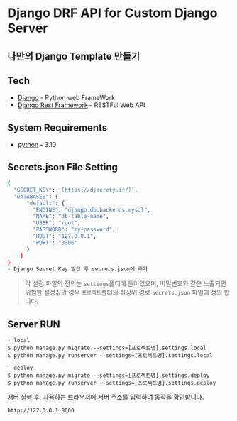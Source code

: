 # Django DRF API for Custom Django Server
나만의 Django Template 만들기 
---
## Tech
* [Django] - Python web FrameWork
* [Django Rest Framework] - RESTFul Web API
## System Requirements
* [python] - 3.10
## Secrets.json File Setting
```sh
{
  "SECRET_KEY": '[https://djecrety.ir/]',
  "DATABASES": {
      "default": {
        "ENGINE": "django.db.backends.mysql",
        "NAME": "db-table-name",
        "USER": "root",
        "PASSWORD": "my-password",
        "HOST": "127.0.0.1",
        "PORT": "3306"
      }
    }
}
- Django Secret Key 발급 후 secrets.json에 추가
```
> 각 설정 파일의 정의는 `settings`폴더에 들어있으며, 비밀번호와 같은 노출되면 위험한 설정값의 경우 `프로젝트`폴더의 최상위 경로 `secrets.json` 파일에 정의 합니다.
## Server RUN
```
- local
$ python manage.py migrate --settings=[프로젝트명].settings.local
$ python manage.py runserver --settings=[프로젝트명].settings.local

- deploy
$ python manage.py migrate --settings=[프로젝트명].settings.deploy
$ python manage.py runserver --settings=[프로젝트명].settings.deploy
```

서버 실행 후, 사용하는 브라우저에 서버 주소를 입력하여 동작을 확인합니다.

```sh
http://127.0.0.1:8000
```

[//]: # (These are reference links used in the body of this note and get stripped out when the markdown processor does its job. There is no need to format nicely because it shouldn't be seen. Thanks SO - http://stackoverflow.com/questions/4823468/store-comments-in-markdown-syntax)

   [fount logo]: <https://fount.co/wp-content/uploads/2017/07/fount-ci@2x.png>
   [python]: <https://www.python.org/>
   [Django]: <https://www.djangoproject.com/>
   [Django Rest Framework]: <http://www.django-rest-framework.org/>
   [Django Rest Swagger]: <https://django-rest-swagger.readthedocs.io>
